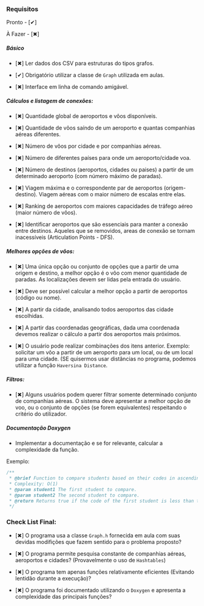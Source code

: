 ### Requisitos

Pronto - [✔]

À Fazer - [✖]

##### Básico

* [✖] Ler dados dos CSV para estruturas do tipos grafos. 

* [✔] Obrigatório utilizar a classe de `Graph` utilizada em aulas.

* [✖] Interface em linha de comando amigável. 

##### Cálculos e listagem de conexões:

* [✖] Quantidade global de aeroportos e vôos disponíveis. 

* [✖] Quantidade de vôos saíndo de um aeroporto e quantas companhias aéreas diferentes. 

* [✖] Número de vôos por cidade e por companhias aéreas. 

* [✖] Número de diferentes países para onde um aeroporto/cidade voa. 

* [✖] Número de destinos (aeroportos, cidades ou paises) a partir de um determinado aeroporto (com número máximo de paradas). 

* [✖] Viagem máxima e o correspondente par de aeroportos (origem-destino). Viagem aéreas com o maior número de escalas entre elas. 

* [✖] Ranking de aeroportos com maiores capacidades de tráfego aéreo (maior número de vôos). 

* [✖] Identificar aeroportos que são essenciais para manter a conexão entre destinos. Aqueles que se removidos, areas de conexão se tornam inacessíveis (Articulation Points - DFS).

##### Melhores opções de vôos:

* [✖] Uma única opção ou conjunto de opções que a partir de uma origem e destino, a melhor opção é o vôo com menor quantidade de paradas. As localizações devem ser lidas pela entrada do usuário. 
 
* [✖] Deve ser possível calcular a melhor opção a partir de aeroportos (código ou nome). 

* [✖] A partir da cidade, analisando todos aeroportos das cidade escolhidas. 

* [✖] A partir das coordenadas geográficas, dada uma coordenada devemos realizar o cálculo a partir dos aeroportos mais próximos. 

* [✖] O usuário pode realizar combinações dos itens anterior. Exemplo: solicitar um vôo a partir de um aeroporto para um local, ou de um local para uma cidade. (SE quisermos usar distâncias no programa, podemos utilizar a função `Haversina Distance`. 

##### Filtros:

* [✖] Alguns usuários podem querer filtrar somente determinado conjunto de companhias aéreas. O sistema deve apresentar a melhor opção de voo, ou o conjunto de opções (se forem equivalentes) respeitando o critério do utilizador. 

##### Documentação Doxygen

* Implementar a documentação e se for relevante, calcular a complexidade da função.

Exemplo: 

```c
/**
 * @brief Function to compare students based on their codes in ascending order.
 * Complexity: O(1)
 * @param student1 The first student to compare.
 * @param student2 The second student to compare.
 * @return Returns true if the code of the first student is less than that of the second.
 */
```

### Check List Final:

* [✖] O programa usa a classe `Graph.h` fornecida em aula com suas devidas modifições que fazem sentido para o problema proposto?

* [✖] O programa permite pesquisa constante de companhias aéreas, aeroportos e cidades? (Provavelmente o uso de `Hashtables`)

* [✖] O programa tem apenas funções relativamente eficientes (Evitando lentidão durante a execução)?

* [✖] O programa foi documentado utilizando o `Doxygen` e apresenta a complexidade das principais funções?